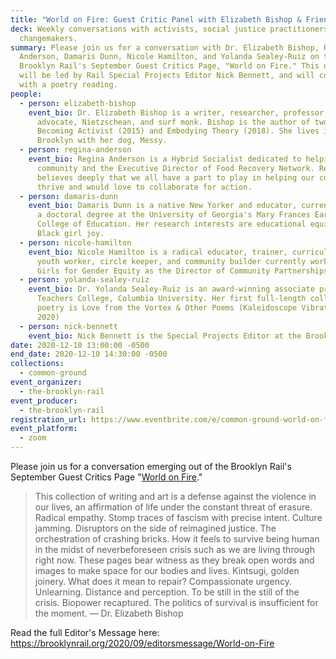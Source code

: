 ```yaml
---
title: "World on Fire: Guest Critic Panel with Elizabeth Bishop & Friends"
deck: Weekly conversations with activists, social justice practitioners, and
  changemakers.
summary: Please join us for a conversation with Dr. Elizabeth Bishop, Regina
  Anderson, Damaris Dunn, Nicole Hamilton, and Yolanda Sealey-Ruiz on the
  Brooklyn Rail's September Guest Critics Page, "World on Fire." This discussion
  will be led by Rail Special Projects Editor Nick Bennett, and will conclude
  with a poetry reading.
people:
  - person: elizabeth-bishop
    event_bio: Dr. Elizabeth Bishop is a writer, researcher, professor, youth
      advocate, Nietzschean, and surf monk. Bishop is the author of two books,
      Becoming Activist (2015) and Embodying Theory (2018). She lives in
      Brooklyn with her dog, Messy.
  - person: regina-anderson
    event_bio: Regina Anderson is a Hybrid Socialist dedicated to helping the
      community and the Executive Director of Food Recovery Network. Regina
      believes deeply that we all have a part to play in helping our communities
      thrive and would love to collaborate for action.
  - person: damaris-dunn
    event_bio: Damaris Dunn is a native New Yorker and educator, currently pursuing
      a doctoral degree at the University of Georgia's Mary Frances Early
      College of Education. Her research interests are educational equity and
      Black girl joy.
  - person: nicole-hamilton
    event_bio: Nicole Hamilton is a radical educator, trainer, curriculum designer,
      youth worker, circle keeper, and community builder currently working for
      Girls for Gender Equity as the Director of Community Partnerships.
  - person: yolanda-sealey-ruiz
    event_bio: Dr. Yolanda Sealey-Ruiz is an award-winning associate professor at
      Teachers College, Columbia University. Her first full-length collection of
      poetry is Love from the Vortex & Other Poems (Kaleidoscope Vibrations,
      2020)
  - person: nick-bennett
    event_bio: Nick Bennett is the Special Projects Editor at the Brooklyn Rail.
date: 2020-12-10 13:00:00 -0500
end_date: 2020-12-10 14:30:00 -0500
collections:
  - common-ground
event_organizer:
  - the-brooklyn-rail
event_producer:
  - the-brooklyn-rail
registration_url: https://www.eventbrite.com/e/common-ground-world-on-fire-tickets-131547238331
event_platform:
  - zoom
---
```

Please join us for a conversation emerging out of the Brooklyn Rail's September Guest Critics Page "[World on Fire](https://brooklynrail.org/2020/9/criticspage)."

> This collection of writing and art is a defense against the violence in our lives, an affirmation of life under the constant threat of erasure. Radical empathy. Stomp traces of fascism with precise intent. Culture jamming. Disruptors on the side of reimagined justice. The orchestration of crashing bricks. How it feels to survive being human in the midst of neverbeforeseen crisis such as we are living through right now. These pages bear witness as they break open words and images to make space for our bodies and lives. Kintsugi, golden joinery. What does it mean to repair? Compassionate urgency. Unlearning. Distance and perception. To be still in the still of the crisis. Biopower recaptured. The politics of survival is insufficient for the moment. — Dr. Elizabeth Bishop

Read the full Editor's Message here: <https://brooklynrail.org/2020/09/editorsmessage/World-on-Fire>